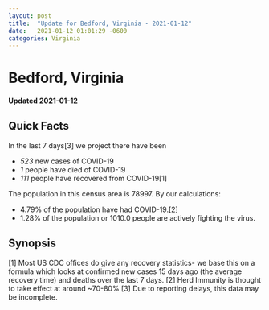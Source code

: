 ```yaml
---
layout: post
title:  "Update for Bedford, Virginia - 2021-01-12"
date:   2021-01-12 01:01:29 -0600
categories: Virginia
---
```


# Bedford, Virginia
#### Updated 2021-01-12

## Quick Facts

In the last 7 days[3] we project there have been
- *523* new cases of COVID-19
- *1* people have died of COVID-19
- *111* people have recovered from COVID-19[1]

The population in this census area is 78997. By our calculations:
- 4.79% of the population have had COVID-19.[2]
- 1.28% of the population or 1010.0 people are actively fighting the virus.

## Synopsis




[1] Most US CDC offices do give any recovery statistics- we base this on a formula which looks at confirmed new cases
15 days ago (the average recovery time) and deaths over the last 7 days.
[2] Herd Immunity is thought to take effect at around ~70-80%
[3] Due to reporting delays, this data may be incomplete. 
    